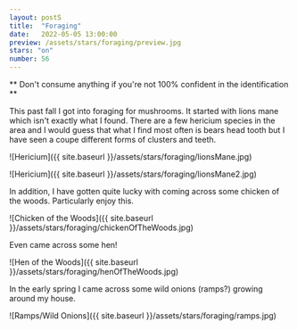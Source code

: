 ```yaml
---
layout: postS
title:  "Foraging"
date:   2022-05-05 13:00:00
preview: /assets/stars/foraging/preview.jpg
stars: "on"
number: 56
---
```


** Don't consume anything if you're not 100% confident in the identification **

This past fall I got into foraging for mushrooms. It started with lions mane which isn't exactly what I found. There are a few hericium species in the area and I would guess that what I find most often is bears head tooth but I have seen a coupe different forms of clusters and teeth. 

![Hericium]({{ site.baseurl }}/assets/stars/foraging/lionsMane.jpg)

![Hericium]({{ site.baseurl }}/assets/stars/foraging/lionsMane2.jpg)

In addition, I have gotten quite lucky with coming across some chicken of the woods. Particularly enjoy this. 

![Chicken of the Woods]({{ site.baseurl }}/assets/stars/foraging/chickenOfTheWoods.jpg)

Even came across some hen!

![Hen of the Woods]({{ site.baseurl }}/assets/stars/foraging/henOfTheWoods.jpg)

In the early spring I came across some wild onions (ramps?) growing around my house. 

![Ramps/Wild Onions]({{ site.baseurl }}/assets/stars/foraging/ramps.jpg)